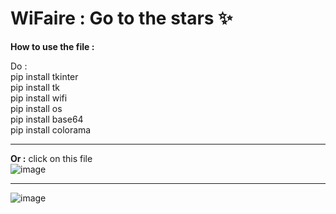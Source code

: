 # WiFaire : Go to the stars ✨

  __How to use the file :__

Do : <br>  pip install tkinter <br>
      pip install tk <br>
      pip install wifi <br>
      pip install os <br>
      pip install base64 <br>
      pip install colorama <br>
      <hr>
          __Or :__
          click on this file<br>
      ![image](https://github.com/b0xCastor/WiFaire/assets/144159132/54b473c4-d4ed-4f3c-acb0-bd124c67a713)
<hr>      

  ![image](https://github.com/b0xCastor/WiFaire/assets/144159132/fd995248-e91c-4133-be78-025abef245ba)


